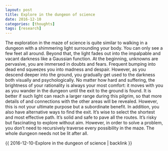```yaml
---
layout: post
title: Explore in the dungeon of science
date: 2016-12-10
categories: [thoughts]
tags: [research]
---
```


The exploration in the maze of science is quite similar to walking in a dungeon with a shimmering light surrounding your body. You can only see a few feet all around. Beyond that, the light fades out into the impalpable and vacant darkness like a Gaussian function. At the beginning, unknowns are pervasive, you are immersed in doubts and fears. Frequent bumping into dead end squeezes you into madness and despair. However, as you descend deeper into the ground, you gradually get used to the darkness both visually and psychologically. No matter how hard and suffering, the brightness of your rationality is always your most comfort: it moves with you as you wander in the dungeon until the exit to the ground is found. It is better if such light can reach a larger range during this pilgrim, so that more details of and connections with the other areas will be revealed. However, this is not your ultimate purpose but a subordinate benefit. In addition, you also have alternative ways to find the exit. It’s wise to select the shortest and most effective path. It’s solid and safe to pave all the routes. It’s risky but fascinating to explore without aim. However, in order to solve a problem, you don’t need to recursively traverse every possibility in the maze. The whole dungeon needs not be lit after all.

{{ 2016-12-10-Explore in the dungeon of science | backlink }}
